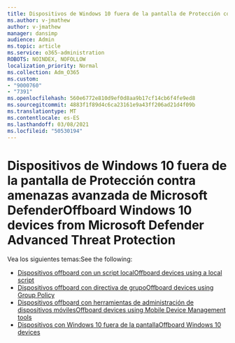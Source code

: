 ```yaml
---
title: Dispositivos de Windows 10 fuera de la pantalla de Protección contra amenazas avanzada de Microsoft Defender
ms.author: v-jmathew
author: v-jmathew
manager: dansimp
audience: Admin
ms.topic: article
ms.service: o365-administration
ROBOTS: NOINDEX, NOFOLLOW
localization_priority: Normal
ms.collection: Adm_O365
ms.custom:
- "9000760"
- "7391"
ms.openlocfilehash: 560e6772e810d9ef0d8aa9b17cf14cb6f4fe9ed8
ms.sourcegitcommit: 4883f1f89d4c6ca23161e9a43ff206ad21d4f09b
ms.translationtype: MT
ms.contentlocale: es-ES
ms.lasthandoff: 03/08/2021
ms.locfileid: "50530194"
---
```

# <a name="offboard-windows-10-devices-from-microsoft-defender-advanced-threat-protection"></a><span data-ttu-id="24635-102">Dispositivos de Windows 10 fuera de la pantalla de Protección contra amenazas avanzada de Microsoft Defender</span><span class="sxs-lookup"><span data-stu-id="24635-102">Offboard Windows 10 devices from Microsoft Defender Advanced Threat Protection</span></span>

<span data-ttu-id="24635-103">Vea los siguientes temas:</span><span class="sxs-lookup"><span data-stu-id="24635-103">See the following:</span></span>

- [<span data-ttu-id="24635-104">Dispositivos offboard con un script local</span><span class="sxs-lookup"><span data-stu-id="24635-104">Offboard devices using a local script</span></span>](https://go.microsoft.com/fwlink/?linkid=2143465)
- [<span data-ttu-id="24635-105">Dispositivos offboard con directiva de grupo</span><span class="sxs-lookup"><span data-stu-id="24635-105">Offboard devices using Group Policy</span></span>](https://go.microsoft.com/fwlink/?linkid=2143632)
- [<span data-ttu-id="24635-106">Dispositivos offboard con herramientas de administración de dispositivos móviles</span><span class="sxs-lookup"><span data-stu-id="24635-106">Offboard devices using Mobile Device Management tools</span></span>](https://go.microsoft.com/fwlink/?linkid=2143633)
- [<span data-ttu-id="24635-107">Dispositivos con Windows 10 fuera de la pantalla</span><span class="sxs-lookup"><span data-stu-id="24635-107">Offboard Windows 10 devices</span></span>](https://go.microsoft.com/fwlink/?linkid=2143629)
